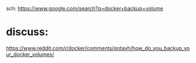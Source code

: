 sch: https://www.google.com/search?q=docker+backup+volume

# discuss:
https://www.reddit.com/r/docker/comments/qotavh/how_do_you_backup_your_docker_volumes/

